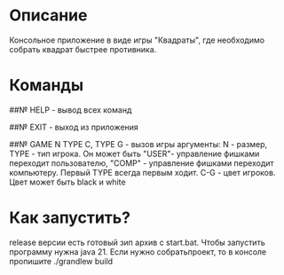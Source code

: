 # Описание

Консольное приложение в виде игры "Квадраты", где необходимо собрать квадрат быстрее противника.

# Команды

##№ HELP - вывод всех команд

##№ EXIT - выход из приложения

##№ GAME N TYPE C, TYPE G - вызов игры аргументы: N - размер, TYPE - тип игрока. Он может быть "USER"- управление фишками переходит пользователю, "COMP" - управление фишками переходит компьютеру. Первый TYPE всегда первым ходит. С-G - цвет игроков. Цвет может быть black и white

# Как запустить?
release версии есть готовый зип архив с start.bat. Чтобы запустить программу нужна java 21. Если нужно собратьпроект, то в консоле пропишите ./grandlew build
